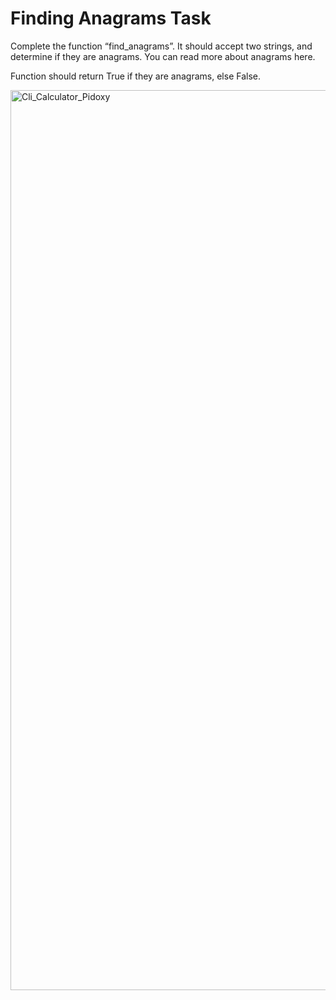 # Finding Anagrams Task

  Complete the function “find_anagrams”. It should accept two strings, and determine if they are anagrams. You can read more about anagrams here.

  Function should return True  if they are anagrams, else  False.

     
<img width="1440" alt="Cli_Calculator_Pidoxy" src="https://user-images.githubusercontent.com/56538561/168654069-bed7bdfd-cd09-4c07-9b65-95606204ac52.png">
